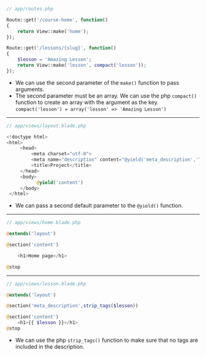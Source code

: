 

```php
// app/routes.php

Route::get('/course-home', function()
{
    return View::make('home');
});

Route::get('/lessons/{slug}', function()
{
    $lesson = 'Amazing Lesson';
    return View::make('lesson', compact('lesson'));
});
```


* We can use the second parameter of the `make()` function to pass arguments.
* The second parameter must be an array.  We can use the php `compact()` function
to create an array with the argument as the key. 
`compact('lesson') = array('lesson' => 'Amazing Lesson')`


___


```php
// app/views/layout.blade.php

<!doctype html>
<html>
     <head>
         <meta charset="utf-8">
         <meta name="description" content="@yield('meta_description','This is the default description')">
         <title>Project</title>
     </head>
     <body>
           @yield('content')
     </body>
 </html>
```

* We can pass a second default parameter to the `@yield()` function.


___
 
 

```php
// app/views/home.blade.php

@extends('layout')

@section('content')

    <h1>Home page</h1>

@stop
```

____


```php
// app/views/lesson.blade.php

@extends('layout')

@section('meta_description',strip_tags($lesson))

@section('content')
    <h1>{{ $lesson }}</h1>
@stop
```

* We can use the php `strip_tags()` function to make sure that no <html> tags are 
included in the description.
